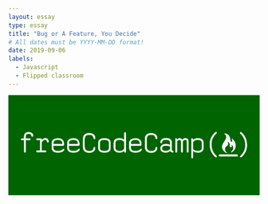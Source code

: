 ```yaml
---
layout: essay
type: essay
title: "Bug or A Feature, You Decide"
# All dates must be YYYY-MM-DD format!
date: 2019-09-06
labels:
  - Javascript
  - Flipped classroom
---
```


<img class="ui image" src="../images/freecodecamp.png">


